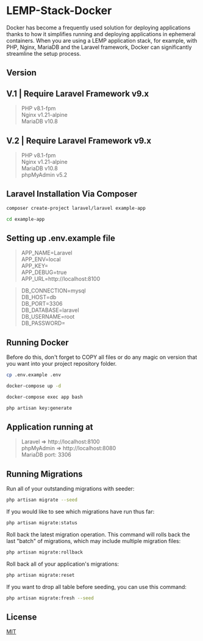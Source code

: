 # LEMP-Stack-Docker

Docker has become a frequently used solution for deploying applications thanks to how it simplifies running and deploying applications in ephemeral containers. When you are using a LEMP application stack, for example, with PHP, Nginx, MariaDB and the Laravel framework, Docker can significantly streamline the setup process.

## Version

## V.1 | Require Laravel Framework v9.x

> PHP v8.1-fpm\
> Nginx v1.21-alpine\
> MariaDB v10.8

## V.2 | Require Laravel Framework v9.x

> PHP v8.1-fpm\
> Nginx v1.21-alpine\
> MariaDB v10.8\
> phpMyAdmin v5.2

## Laravel Installation Via Composer

```bash
composer create-project laravel/laravel example-app

cd example-app
```

## Setting up .env.example file

> APP_NAME=Laravel\
> APP_ENV=local\
> APP_KEY=\
> APP_DEBUG=true\
> APP_URL=http://localhost:8100

> DB_CONNECTION=mysql\
> DB_HOST=db\
> DB_PORT=3306\
> DB_DATABASE=laravel\
> DB_USERNAME=root\
> DB_PASSWORD=

## Running Docker

Before do this, don't forget to COPY all files or do any magic on version that you want into your project repository folder.

```bash
cp .env.example .env

docker-compose up -d

docker-compose exec app bash

php artisan key:generate
```

## Application running at

> Laravel => http://localhost:8100 <br />
> phpMyAdmin => http://localhost:8080 <br />
> MariaDB port: 3306

## Running Migrations

Run all of your outstanding migrations with seeder:

```bash
php artisan migrate --seed
```

If you would like to see which migrations have run thus far:

```bash
php artisan migrate:status
```

Roll back the latest migration operation. This command will rolls back the last "batch" of migrations, which may include multiple migration files:

```bash
php artisan migrate:rollback
```

Roll back all of your application's migrations:

```bash
php artisan migrate:reset
```

If you want to drop all table before seeding, you can use this command:

```bash
php artisan migrate:fresh --seed
```

## License

[MIT](https://choosealicense.com/licenses/mit/)

